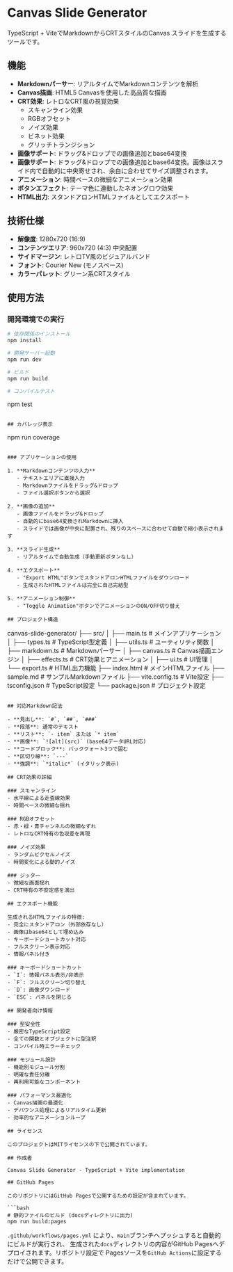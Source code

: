 # Canvas Slide Generator

TypeScript + ViteでMarkdownからCRTスタイルのCanvas スライドを生成するツールです。

## 機能

- **Markdownパーサー**: リアルタイムでMarkdownコンテンツを解析
- **Canvas描画**: HTML5 Canvasを使用した高品質な描画
- **CRT効果**: レトロなCRT風の視覚効果
  - スキャンライン効果
  - RGBオフセット
  - ノイズ効果
  - ビネット効果
  - グリッチトランジション
- **画像サポート**: ドラッグ&ドロップでの画像追加とbase64変換
- **画像サポート**: ドラッグ&ドロップでの画像追加とbase64変換。画像はスライド内で自動的に中央寄せされ、余白に合わせてサイズ調整されます。
- **アニメーション**: 時間ベースの微細なアニメーション効果
- **ボタンエフェクト**: テーマ色に連動したネオングロウ効果
- **HTML出力**: スタンドアロンHTMLファイルとしてエクスポート

## 技術仕様

- **解像度**: 1280x720 (16:9)
- **コンテンツエリア**: 960x720 (4:3) 中央配置
- **サイドマージン**: レトロTV風のビジュアルバンド
- **フォント**: Courier New (モノスペース)
- **カラーパレット**: グリーン系CRTスタイル

## 使用方法

### 開発環境での実行

```bash
# 依存関係のインストール
npm install

# 開発サーバー起動
npm run dev

# ビルド
npm run build

# コンパイルテスト
```
npm test
```

## カバレッジ表示
```
npm run coverage
```

### アプリケーションの使用

1. **Markdownコンテンツの入力**
   - テキストエリアに直接入力
   - Markdownファイルをドラッグ&ドロップ
   - ファイル選択ボタンから選択

2. **画像の追加**
   - 画像ファイルをドラッグ&ドロップ
   - 自動的にbase64変換されMarkdownに挿入
   - スライドでは画像が中央に配置され、残りのスペースに合わせて自動で縮小表示されます

3. **スライド生成**
   - リアルタイムで自動生成（手動更新ボタンなし）

4. **エクスポート**
   - "Export HTML"ボタンでスタンドアロンHTMLファイルをダウンロード
   - 生成されたHTMLファイルは完全に自己完結型

5. **アニメーション制御**
   - "Toggle Animation"ボタンでアニメーションのON/OFF切り替え

## プロジェクト構造

```
canvas-slide-generator/
├── src/
│   ├── main.ts          # メインアプリケーション
│   ├── types.ts         # TypeScript型定義
│   ├── utils.ts         # ユーティリティ関数
│   ├── markdown.ts      # Markdownパーサー
│   ├── canvas.ts        # Canvas描画エンジン
│   ├── effects.ts       # CRT効果とアニメーション
│   ├── ui.ts           # UI管理
│   └── export.ts       # HTML出力機能
├── index.html          # メインHTMLファイル
├── sample.md           # サンプルMarkdownファイル
├── vite.config.ts      # Vite設定
├── tsconfig.json       # TypeScript設定
└── package.json        # プロジェクト設定
```

## 対応Markdown記法

- **見出し**: `#`, `##`, `###`
- **段落**: 通常のテキスト
- **リスト**: `- item` または `* item`
- **画像**: `![alt](src)` (base64データURL対応)
- **コードブロック**: バッククォート3つで囲む
- **区切り線**: `---`
- **強調**: `*italic*` (イタリック表示)

## CRT効果の詳細

### スキャンライン
- 水平線による走査線効果
- 時間ベースの微細な揺れ

### RGBオフセット
- 赤・緑・青チャンネルの微細なずれ
- レトロなCRT特有の色収差を再現

### ノイズ効果
- ランダムピクセルノイズ
- 時間変化による動的ノイズ

### ジッター
- 微細な画面揺れ
- CRT特有の不安定感を演出

## エクスポート機能

生成されるHTMLファイルの特徴:
- 完全にスタンドアロン（外部依存なし）
- 画像はbase64として埋め込み
- キーボードショートカット対応
- フルスクリーン表示対応
- 情報パネル付き

### キーボードショートカット
- `I`: 情報パネル表示/非表示
- `F`: フルスクリーン切り替え
- `D`: 画像ダウンロード
- `ESC`: パネルを閉じる

## 開発者向け情報

### 型安全性
- 厳密なTypeScript設定
- 全ての関数とオブジェクトに型注釈
- コンパイル時エラーチェック

### モジュール設計
- 機能別モジュール分割
- 明確な責任分離
- 再利用可能なコンポーネント

### パフォーマンス最適化
- Canvas描画の最適化
- デバウンス処理によるリアルタイム更新
- 効率的なアニメーションループ

## ライセンス

このプロジェクトはMITライセンスの下で公開されています。

## 作成者

Canvas Slide Generator - TypeScript + Vite implementation

## GitHub Pages

このリポジトリにはGitHub Pagesで公開するための設定が含まれています。

```bash
# 静的ファイルのビルド (docsディレクトリに出力)
npm run build:pages
```

`.github/workflows/pages.yml` により、`main`ブランチへプッシュすると自動的にビルドが実行され、
生成された`docs`ディレクトリの内容がGitHub Pagesへデプロイされます。リポジトリ設定で
Pagesソースを`GitHub Actions`に設定するだけで公開できます。


